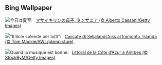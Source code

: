 ## Bing Wallpaper
![](https://www.bing.com/th?id=OHR.SerengetiGiraffe_JA-JP9470836014_UHD.jpg&w=1000)今日は夏至:&nbsp;&ensp;[マサイキリンの母子, タンザニア (© Alberto Cassani/Getty Images)](https://www.bing.com/th?id=OHR.SerengetiGiraffe_JA-JP9470836014_UHD.jpg)
<br><br/>
![](https://www.bing.com/th?id=OHR.IcelandSolstice_IT-IT6375034077_UHD.jpg&w=1000)"Il Sole splende per tutti":&nbsp;&ensp;[Cascate di Seljalandsfoss al tramonto, Islanda (© Tom Mackie/AWL/plainpicture)](https://www.bing.com/th?id=OHR.IcelandSolstice_IT-IT6375034077_UHD.jpg)
<br><br/>
![](https://www.bing.com/th?id=OHR.AntibesMusic_FR-FR0026620746_UHD.jpg&w=1000)Quand la musique est bonne:&nbsp;&ensp;[Littoral de la Côte d’Azur à Antibes (© StockByM/Getty Images)](https://www.bing.com/th?id=OHR.AntibesMusic_FR-FR0026620746_UHD.jpg)
<br><br/>
